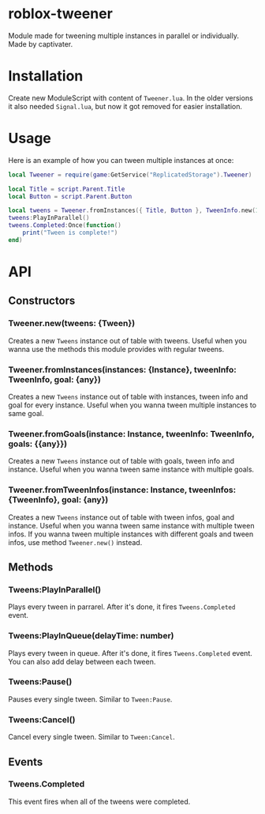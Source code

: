# roblox-tweener
Module made for tweening multiple instances in parallel or individually.
Made by captivater.

# Installation
Create new ModuleScript with content of `Tweener.lua`.
In the older versions it also needed `Signal.lua`, but now it got removed for easier installation.

# Usage
Here is an example of how you can tween multiple instances at once:
```lua
local Tweener = require(game:GetService("ReplicatedStorage").Tweener)

local Title = script.Parent.Title
local Button = script.Parent.Button

local tweens = Tweener.fromInstances({ Title, Button }, TweenInfo.new(1), { Transparency = 1 )
tweens:PlayInParallel()
tweens.Completed:Once(function()
    print("Tween is complete!")
end)
```

# API

## Constructors
### Tweener.new(tweens: {Tween})
Creates a new `Tweens` instance out of table with tweens.
Useful when you wanna use the methods this module provides with regular tweens.

### Tweener.fromInstances(instances: {Instance}, tweenInfo: TweenInfo, goal: {any})
Creates a new `Tweens` instance out of table with instances, tween info and goal for every instance.
Useful when you wanna tween multiple instances to same goal.

### Tweener.fromGoals(instance: Instance, tweenInfo: TweenInfo, goals: {{any}})
Creates a new `Tweens` instance out of table with goals, tween info and instance.
Useful when you wanna tween same instance with multiple goals.

### Tweener.fromTweenInfos(instance: Instance, tweenInfos: {TweenInfo}, goal: {any})
Creates a new `Tweens` instance out of table with tween infos, goal and instance.
Useful when you wanna tween same instance with multiple tween infos.
If you wanna tween multiple instances with different goals and tween infos, use method `Tweener.new()` instead.

## Methods
### Tweens:PlayInParallel()
Plays every tween in parrarel. After it's done, it fires `Tweens.Completed` event.

### Tweens:PlayInQueue(delayTime: number)
Plays every tween in queue. After it's done, it fires `Tweens.Completed` event.
You can also add delay between each tween.

### Tweens:Pause()
Pauses every single tween. Similar to `Tween:Pause`.

### Tweens:Cancel()
Cancel every single tween. Similar to `Tween:Cancel`.

## Events
### Tweens.Completed
This event fires when all of the tweens were completed.

